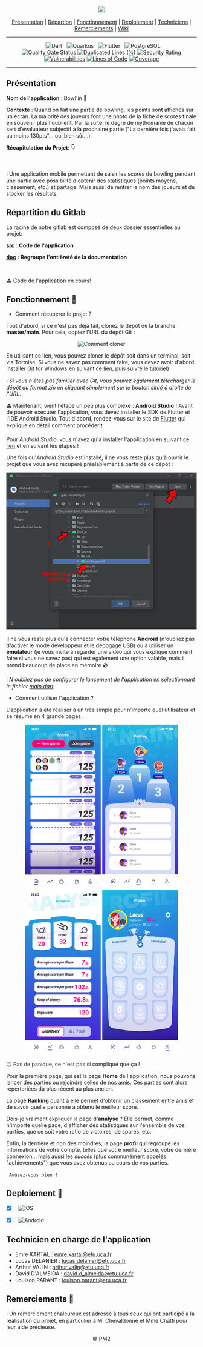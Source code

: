 <div align = center>

  <img src="https://codefirst.iut.uca.fr/git/BowlDev/Bowl_in/raw/branch/master/Documentation/Images/Banner-Bowlin.png" />
    
</div>
<div align = center>

[Présentation](#présentation) | [Répartion](#répartition-du-gitlab) | [Fonctionnement](#fonctionnement-&#x1F4D1;) | [Deploiement](#deploiement-&#x1F680;) | [Techniciens](#technicien-en-charge-de-l'application) | [Remerciements](#remerciements-&#x1F44B;) | [Wiki](https://codefirst.iut.uca.fr/git/BowlDev/Bowl_in/wiki)

---

&nbsp; ![Dart](https://img.shields.io/badge/Dart-000?style=for-the-badge&logo=dart&logoColor=blue&color=white)
&nbsp; ![Quarkus](https://img.shields.io/badge/Quarkus-000?style=for-the-badge&logo=Quarkus&logoColor=white&color=blue)
&nbsp; ![Flutter](https://img.shields.io/badge/Flutter-000?style=for-the-badge&logo=flutter&logoColor=blue&color=white)
&nbsp; ![PostgreSQL](https://img.shields.io/badge/Postgresql-000?style=for-the-badge&logo=postgresql&logoColor=white&color=blue)
</br>
[![Quality Gate Status](https://codefirst.iut.uca.fr/sonar/api/project_badges/measure?project=Bowl_in&metric=alert_status&token=88dd5f9f10bb02aede7a82a2bccf8c987af1ecab)](https://codefirst.iut.uca.fr/sonar/dashboard?id=Bowl_in)
[![Duplicated Lines (%)](https://codefirst.iut.uca.fr/sonar/api/project_badges/measure?project=Bowl_in&metric=duplicated_lines_density&token=88dd5f9f10bb02aede7a82a2bccf8c987af1ecab)](https://codefirst.iut.uca.fr/sonar/dashboard?id=Bowl_in)
[![Security Rating](https://codefirst.iut.uca.fr/sonar/api/project_badges/measure?project=Bowl_in&metric=security_rating&token=88dd5f9f10bb02aede7a82a2bccf8c987af1ecab)](https://codefirst.iut.uca.fr/sonar/dashboard?id=Bowl_in)
[![Vulnerabilities](https://codefirst.iut.uca.fr/sonar/api/project_badges/measure?project=Bowl_in&metric=vulnerabilities&token=88dd5f9f10bb02aede7a82a2bccf8c987af1ecab)](https://codefirst.iut.uca.fr/sonar/dashboard?id=Bowl_in)
[![Lines of Code](https://codefirst.iut.uca.fr/sonar/api/project_badges/measure?project=Bowl_in&metric=ncloc&token=88dd5f9f10bb02aede7a82a2bccf8c987af1ecab)](https://codefirst.iut.uca.fr/sonar/dashboard?id=Bowl_in)
[![Coverage](https://codefirst.iut.uca.fr/sonar/api/project_badges/measure?project=Bowl_in&metric=coverage&token=88dd5f9f10bb02aede7a82a2bccf8c987af1ecab)](https://codefirst.iut.uca.fr/sonar/dashboard?id=Bowl_in)

---

</div>

## Présentation

**Nom de l'application** : Bowl'in :bowling:

**Contexte** : Quand on fait une partie de bowling, les points sont affichés sur un écran. La majorité des joueurs font une photo de la fiche de scores finale en souvenir plus l'oublient. Par la suite, le degré de mythomanie de chacun sert d'évaluateur subjectif à la prochaine partie ("La dernière fois j'avais fait au moins 130pts"... oui bien sûr...).

**Récapitulation du Projet**: 👇

</br>

:information_source: Une application mobile permettant de saisir les scores de bowling pendant une partie avec possibilité d'obtenir des statistiques (points moyens, classement, etc.) et partage. Mais aussi de rentrer le nom des joueurs et de stocker les résultats.


## Répartition du Gitlab

La racine de notre gitlab est composé de deux dossier essentielles au projet:

[**src**](src) : **Code de l'application**

[**doc**](doc) : **Regroupe l'entièreté  de la documentation**

</br>

:warning: Code de l'application en cours!


## Fonctionnement &#x1F4D1;

- Comment récuperer le projet ?

Tout d'abord, si ce n'est pas déjà fait, clonez le dépôt de la branche **master/main**. Pour cela, copiez l'URL du dépôt Git :

<div align = center>

![Comment cloner](Documentation/Images/HowToClone.gif)

</div>

En utilisant ce lien, vous pouvez cloner le dépôt soit dans un terminal, soit via Tortoise. Si vous ne savez pas comment faire, vous devez avoir d'abord installer Git for Windows en suivant ce [lien](https://gitforwindows.org/), puis suivre le [tutoriel](https://docs.github.com/fr/repositories/creating-and-managing-repositories/cloning-a-repository))

:information_source: *Si vous n'êtes pas familier avec Git, vous pouvez également télécharger le dépôt au format zip en cliquant simplement sur le bouton situé à droite de l'URL.*


:warning: Maintenant, vient l'étape un peu plus complexe : **Android Studio** !
Avant de pouvoir exécuter l'application, vous devez installer le SDK de Flutter et l'IDE Android Studio. Tout d'abord, rendez-vous sur le site de [Flutter](https://docs.flutter.dev/get-started/install/windows) qui explique en détail comment procéder :heavy_exclamation_mark:

Pour *Android Studio*, vous n'avez qu'à installer l'application en suivant ce [lien](https://developer.android.com/studio) et en suivant les étapes !

Une fois qu'*Android Studio* est installé, il ne vous reste plus qu'à ouvrir le projet que vous avez récupéré préalablement à partir de ce dépôt :

<div align = center>

![Comment ouvrir le projet](Documentation/Images/HowToLaunch.png)

</div>

Il ne vous reste plus qu'à connecter votre téléphone **Android** (n'oubliez pas d'activer le mode développeur et le débogage USB) ou à utiliser un **émulateur** (je vous invite à regarder une vidéo qui vous explique comment faire si vous ne savez pas) qui est également une option valable, mais il prend beaucoup de place en mémoire :cd:

:information_source: *N'oubliez pas de configurer le lancement de l'application en sélectionnant le fichier [main.dart](Sources/bowlin_project/lib/main.dart)*

- Comment utiliser l'application ?

L'application à été réaliser à un très simple pour n'importe quel utilisateur et se résume en 4 grande pages : 

<div align = center>

<img src="Documentation/Images/Home-Page.png" width="200" >
<img src="Documentation/Images/Ranking-Page.png" width="200" >
<img src="Documentation/Images/Analysis-Page.png" width="200" >
<img src="Documentation/Images/Profile-Page.png" width="200" >

</div>

:confounded: Pas de panique, ce n'est pas si compliqué que ça !

Pour la première page, qui est la page **Home** de l'application, nous pouvons lancer des parties ou rejoindre celles de nos amis. Ces parties sont alors répertoriées du plus récent au plus ancien.

La page **Ranking** quant à elle permet d'obtenir un classement entre amis et de savoir quelle personne a obtenu le meilleur score.

Dois-je vraiment expliquer la page d'**analyse** ? Elle permet, comme n'importe quelle page, d'afficher des statistiques sur l'ensemble de vos parties, que ce soit votre ratio de victoires, de spares, etc.

Enfin, la dernière et non des moindres, la page **profil** qui regroupe les informations de votre compte, telles que votre meilleur score, votre dernière connexion... mais aussi les *succès* (plus communément appelés "achievements") que vous avez obtenus au cours de vos parties.

``` Amusez-vous bien !```

## Deploiement &#x1F680;
- [x] &nbsp; ![IOS](https://img.shields.io/badge/IOS-000?style=for-the-badge&logo=apple&logoColor=black&color=white)
- [x] &nbsp; ![Android](https://img.shields.io/badge/Android-000?style=for-the-badge&logo=android&logoColor=white&color=green)


## Technicien en charge de l'application

- Emre KARTAL : emre.kartal@etu.uca.fr
- Lucas DELANIER : lucas.delanier@etu.uca.fr
- Arthur VALIN : arthur.valin@etu.uca.fr
- David D'ALMEIDA : david.d_almeida@etu.uca.fr
- Louison PARANT : louison.parant@etu.uca.fr

## Remerciements &#x1F44B;

:information_source: Un remerciement chaleureux est adressé à tous ceux qui ont participé à la réalisation du projet, en particulier à M. Chevaldonné et Mme Chatti pour leur aide précieuse.

<div align = center>
© PM2
</div>